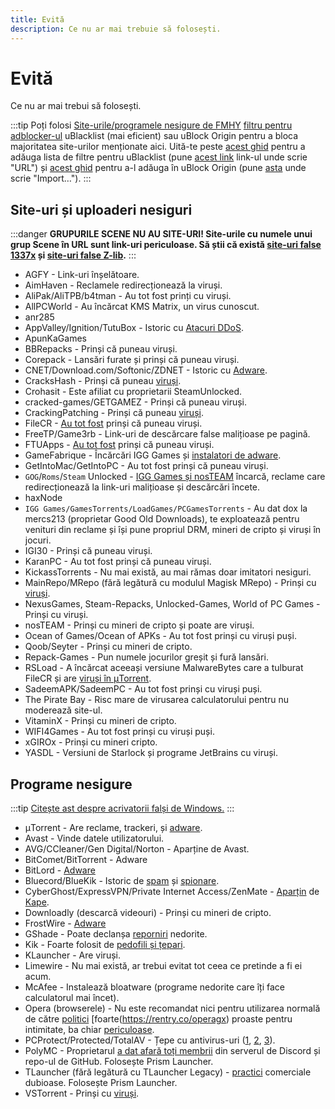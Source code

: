 ```yaml
---
title: Evită
description: Ce nu ar mai trebuie să folosești.
---
```


# Evită

Ce nu ar mai trebui să folosești.

:::tip
Poți folosi
[Site-urile/programele nesigure de FMHY](https://fmhy.net/unsafesites) 
[filtru pentru adblocker-ul](https://github.com/fmhy/FMHYFilterlist)
uBlacklist (mai eficient) sau uBlock Origin pentru a bloca majoritatea site-urilor
menționate aici. Uită-te peste
[acest ghid](https://iorate.github.io/ublacklist/docs/advanced-features#subscription)
pentru a adăuga lista de filtre pentru uBlacklist (pune
[acest link](https://raw.githubusercontent.com/privateersclub/wiki/master/unsafe_uBlacklist.txt)
link-ul unde scrie "URL") și
[acest ghid](https://github.com/fmhy/FMHYFilterlist)
pentru a-l adăuga în uBlock Origin (pune
[asta](https://raw.githubusercontent.com/fmhy/FMHYFilterlist/main/filterlist.txt)
unde scrie "Import…").
:::

## Site-uri și uploaderi nesiguri

:::danger
**GRUPURILE SCENE NU AU SITE-URI! Site-urile cu numele unui grup Scene în URL
sunt link-uri periculoase. Să știi că există [site-uri false 1337x](https://redd.it/117fq8t) și
[site-uri false Z-lib](https://redd.it/16xtm67).**
:::

- AGFY - Link-uri înșelătoare.
- AimHaven - Reclamele redirecționează la viruși.
- AliPak/AliTPB/b4tman - Au tot fost prinți cu viruși.
- AllPCWorld - Au încărcat KMS Matrix, un virus cunoscut.
- anr285
- AppValley/Ignition/TutuBox - Istoric cu
  [Atacuri DDoS](https://github.com/fmhy/FMHYedit/pull/307).
- ApunKaGames
- BBRepacks - Prinși că puneau viruși.
- Corepack - Lansări furate și prinși că puneau viruși.
- CNET/Download.com/Softonic/ZDNET - Istoric cu
  [Adware](https://www.reddit.com/r/software/comments/9s7wyb/whats_the_deal_with_sites_like_cnet_softonic_and/e8mtye9).
- CracksHash - Prinși că puneau [viruși](https://redd.it/lklst7).
- Crohasit - Este afiliat cu proprietarii SteamUnlocked.
- cracked-games/GETGAMEZ - Prinși că puneau viruși.
- CrackingPatching - Prinși că puneau [viruși](https://www.reddit.com/r/Piracy/comments/qy6z3c).
- FileCR - [Au tot fost](https://rentry.co/filecr_malware) prinși că puneau viruși.
- FreeTP/Game3rb - Link-uri de descărcare false malițioase pe pagină.
- FTUApps - [Au tot fost](https://redd.it/120xk62) prinși că puneau viruși.
- GameFabrique - Încărcări IGG Games și
  [instalatori de adware](https://www.reddit.com/r/FREEMEDIAHECKYEAH/comments/10bh0h9/unsafe_sites_software_thread/jhi7u0h).
- GetIntoMac/GetIntoPC - Au tot fost prinși că puneau viruși.
- `GOG`/`Roms`/`Steam` Unlocked -
  [IGG Games și nosTEAM](https://i.ibb.co/VgW2ymY/YUnRNpN.png) încarcă,
  reclame care redirecționează la link-uri malițioase și descărcări încete.
- haxNode
- `IGG Games/GamesTorrents/LoadGames/PCGamesTorrents` - Au dat dox la mercs213 (proprietar Good Old
  Downloads), te exploatează pentru venituri din reclame și își pune propriul DRM, mineri de
  cripto și viruși în jocuri.
- IGI30 - Prinși că puneau viruși.
- KaranPC - Au tot fost prinși că puneau viruși.
- KickassTorrents - Nu mai există, au mai rămas doar imitatori nesiguri.
- MainRepo/MRepo (fără legătură cu modulul Magisk MRepo) - Prinși cu
  [viruși](https://rentry.co/zu3i6).
- NexusGames, Steam-Repacks, Unlocked-Games, World of PC Games - Prinși
  cu viruși.
- nosTEAM - Prinși cu mineri de cripto și poate are viruși.
- Ocean of Games/Ocean of APKs - Au tot fost prinși cu viruși puși.
- Qoob/Seyter - Prinși cu mineri de cripto.
- Repack-Games - Pun numele jocurilor greșit și fură lansări.
- RSLoad - A încărcat aceeași versiune MalwareBytes care a tulburat FileCR și are
  [viruși în μTorrent](https://i.ibb.co/QXrCfqQ/Untitled.png).
- SadeemAPK/SadeemPC - Au tot fost prinși cu viruși puși.
- The Pirate Bay - Risc mare de virusarea calculatorului pentru nu moderează site-ul.
- VitaminX - Prinși cu mineri de cripto.
- WIFI4Games - Au tot fost prinși cu viruși puși.
- xGIROx - Prinși cu mineri cripto.
- YASDL - Versiuni de Starlock și programe JetBrains cu viruși.

## Programe nesigure

:::tip
[Citește ast despre acrivatorii falși de Windows.](https://pastebin.com/gCmWs2GR)
:::

- μTorrent - Are reclame, trackeri, și
  [adware](https://www.theverge.com/2015/3/6/8161251/utorrents-secret-bitcoin-miner-adware-malware).
- Avast - Vinde datele utilizatorului.
- AVG/CCleaner/Gen Digital/Norton - Aparține de Avast.
- BitComet/BitTorrent - Adware
- BitLord -
  [Adware](https://www.virustotal.com/gui/file/3ad1aed8bd704152157ac92afed1c51e60f205fbdce1365bad8eb9b3a69544d0)
- Bluecord/BlueKik - Istoric de [spam](https://redd.it/12h2v6n) și
  [spionare](https://rentry.co/tvrnw).
- CyberGhost/ExpressVPN/Private Internet Access/ZenMate -
  [Aparțin](https://rentry.co/i8dwr) de [Kape](https://www.reddit.com/r/PrivateInternetAccess/comments/q3oye4/former_malware_distributor_kape_technologies_now).
- Downloadly (descarcă videouri) - Prinși cu mineri de cripto.
- FrostWire -
  [Adware](https://www.virustotal.com/gui/file/f20d66b647f15a5cd5f590b3065a1ef2bcd9dad307478437766640f16d416bbf/detection)
- GShade - Poate declanșa [reporniri](https://rentry.co/GShade_notice) nedorite.
- Kik - Foarte folosit de [pedofili și țepari](https://youtu.be/9sPaJxRmIPc).
- KLauncher - Are viruși.
- Limewire - Nu mai există, ar trebui evitat tot ceea ce pretinde a fi ei acum.
- McAfee - Instalează bloatware (programe nedorite care îți face calculatorul mai încet).
- Opera (browserele) - Nu este recomandat nici pentru utilizarea normală de către
  [politici](https://www.kuketz-blog.de/opera-datensendeverhalten-desktop-version-browser-check-teil13)
  [foarte(https://rentry.co/operagx) proaste pentru intimitate, ba chiar
  [periculoase](https://www.androidpolice.com/2020/01/21/opera-predatory-loans).
- PCProtect/Protected/TotalAV - Țepe cu antivirus-uri
  ([1](https://www.malwarebytes.com/blog/detections/pup-optional-pcprotect),
  [2](https://youtu.be/PcS3EozgyhI),
  [3](https://www.malwarebytes.com/blog/detections/pup-optional-totalav)).
- PolyMC - Proprietarul [a dat afară toți membrii](https://www.reddit.com/r/Minecraft/comments/y6lt6s/important_warning_for_users_of_the_polymc_mod) din
  serverul de Discord și repo-ul de GitHub. Folosește Prism Launcher.
- TLauncher (fără legătură cu TLauncher Legacy) -
  [practici](https://www.reddit.com/r/PiratedGames/comments/zmzzrt) comerciale dubioase. Folosește Prism Launcher.
- VSTorrent - Prinși cu [viruși](https://redd.it/x66rz2).
